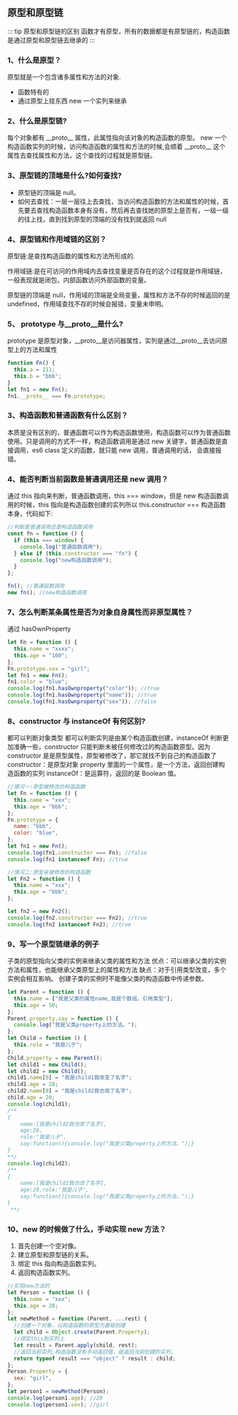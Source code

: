 ## 原型和原型链
::: tip 原型和原型链的区别
函数才有原型，所有的数据都是有原型链的，构造函数是通过原型和原型链去继承的
:::

### 1、什么是原型？
原型就是一个包含诸多属性和方法的对象.
- 函数特有的
- 通过原型上挂东西 new 一个实列来继承


### 2、什么是原型链?
每个对象都有 \_\_proto\_\_ 属性，此属性指向该对象的构造函数的原型。 new 一个构造函数实列的时候，访问构造函数的属性和方法的时候,会顺着 \_\_proto\_\_ 这个属性去查找属性和方法，这个查找的过程就是原型链。 

### 3、原型链的顶端是什么?如何查找?
- 原型链的顶端是 null。
- 如何去查找：一层一层往上去查找，当访问构造函数的方法和属性的时候，首先要去查找构造函数本身有没有，然后再去查找她的原型上是否有，一级一级的往上找，直到找到原型的顶端的没有找到就返回 null

### 4、原型链和作用域链的区别？
原型链:是查找构造函数的属性和方法所形成的.

作用域链:是在可访问的作用域内去查找变量是否存在的这个过程就是作用域链，一般表现就是闭包，内部函数访问外部函数的变量。

原型链的顶端是 null，作用域的顶端是全局变量，属性和方法不存的时候返回的是 undefined，作用域查找不存的时候会报错，变量未申明。

### 5、 prototype 与__proto__是什么?
prototype 是原型对象，__proto__是访问器属性，实列是通过__proto__去访问原型上的方法和属性
```js
function Fn() {
  this.a = 111;
  this.b = "bbb";
}
let fn1 = new Fn();
fn1.__proto__ === Fn.prototype;
```

### 3、构造函数和普通函数有什么区别？

本质是没有区别的，普通函数可以作为构造函数使用，构造函数可以作为普通函数使用。只是调用的方式不一样，构造函数调用是通过 new 关键字，普通函数是直接调用，es6 class 定义的函数，就只能 new 调用，普通调用的话， 会直接报错。

### 4、能否判断当前函数是普通调用还是 new 调用？
通过 this 指向来判断，普通函数调用，this === window，但是 new 构造函数调用的时候，this 指向是构造函数创建的实列所以 this.constructor === 构造函数本身，代码如下:
```js
//判断是普通调用还是构造函数调用
const fn = function () {
  if (this === window) {
    console.log("普通函数调用");
  } else if (this.constructor === "fn") {
    console.log("new构造函数调用");
  }
};

fn(); //普通函数调用
new fn(); //new构造函数调用
```

### 7、怎么判断某条属性是否为对象自身属性而非原型属性？
通过 hasOwnProperty

```js
let Fn = function () {
  this.name = "xxxx";
  this.age = "160";
};
Fn.prototype.sex = "girl";
let fn1 = new Fn();
fn1.color = "blue";
console.log(fn1.hasOwnproperty("color")); //true
console.log(fn1.hasOwnproperty("name")); //true
console.log(fn1.hasOwnproperty("sex")); //false
```
### 8、constructor 与 instanceOf 有何区别?
都可以判断对象类型 都可以判断实列是由某个构造函数创建，instanceOf 判断更加准确一些，constructor 只能判断未被任何修改过的构造函数原型。因为 constructor 是是原型属性，原型被修改了，那它就找不到自己的构造函数了 constructor：是原型对象 property 里面的一个属性，是一个方法，返回创建构造函数的实列 instanceOf：是运算符，返回的是 Boolean 值。

```js
//情况一:原型被修改的构造函数
let Fn = function () {
  this.name = "xxx";
  this.age = "bbb";
};
Fn.prototype = {
  name: "bbb",
  color: "blue",
};
let fn1 = new Fn();
console.log(fn1.constructor === Fn); //false
console.log(fn1 instanceof Fn); //true

//情况二:原型未被修改的构造函数
let Fn2 = function () {
  this.name = "xxx";
  this.age = "bbb";
};

let fn2 = new Fn2();
console.log(fn2.constructor === Fn2); //true
console.log(fn2 instanceof Fn2); //true
```
### 9、写一个原型链继承的例子

子类的原型指向父类的实例来继承父类的属性和方法 优点：可以继承父类的实例方法和属性，也能继承父类原型上的属性和方法 缺点：对于引用类型改变，多个实例会相互影响。 创建子类的实例时不能像父类的构造函数中传递参数。

```js
let Parent = function () {
  this.name = ["我是父类的属性name,我是个数组，引用类型"];
  this.age = 50;
};
Parent.property.say = function () {
  console.log("我是父类property上的方法。");
};
let Child = function () {
  this.role = "我是儿子";
};
Child.property = new Parent();
let child1 = new Child();
let child2 = new Child();
child1.name[0] = "我是child1我改变了名字";
child1.age = 28;
child2.name[0] = "我是child2我也改了名字";
child.age = 20;
console.log(child1);
/** 
{
    name:[我是child2我也改了名字],
    age:28,
    role:"我是儿子",
    say:function(){console.log("我是父类property上的方法。");}
} 
**/
console.log(child2);
/** 
{
    name:[我是child2我也改了名字],
    age:20,role:"我是儿子",
    say:function(){console.log("我是父类property上的方法。");}
}
 **/
```

### 10、new 的时候做了什么，手动实现 new 方法？
1. 首先创建一个空对像。
2. 建立原型和原型链的关系。
3. 绑定 this 指向构造函数实列。
4. 返回构造函数实列。

```js
//实现new方法的
let Person = function () {
  this.name = "xxx";
  this.age = 28;
};
let newMethod = function (Parent, ...rest) {
  //创建一个对象，以构造函数的原型为基础创建
  let child = Object.create(Parent.Property);
  //绑定this到实列上
  let result = Parent.apply(child, rest);
  //返回当前实列,构造函数没有手动返回值，就返回当前创建的实列。
  return typeof result === "object" ? result : child;
};
Person.Property = {
  sex: "girl",
};
let person1 = newMethod(Person);
console.log(person1.age); //28
console.log(person1.sex); //girl
```